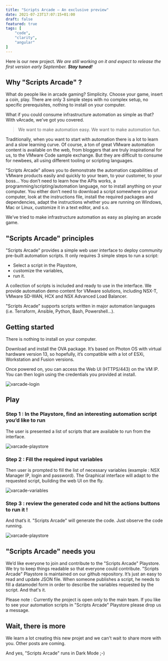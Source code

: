 ```yaml
---
title: "Scripts Arcade – An exclusive preview"
date: 2021-07-23T17:07:15+01:00
draft: false
featured: true
tags: [
    "code",
    "clarity",
    "angular"
]
---
```



Here is our new project.
*We are still working on it and expect to release the first version early September. __Stay tuned!__*

## Why "Scripts Arcade" ?

What do people like in arcade gaming? Simplicity. Choose your game, insert a coin, play. There are only 3 simple steps with no complex setup, no specific prerequisites, nothing to install on your computer.

What if you could consume infrastructure automation as simple as that? With vArcade, we’ve got you covered.
> We want to make automation easy. We want to make automation fun.

Traditionally, when you want to start with automation there is a lot to learn and a slow learning curve. Of course, a ton of great VMware automation content is available on the web, from bloggers that are truly inspirational for us, to the VMware Code sample exchange. But they are difficult to consume for newbees, all using different tooling or scripting languages.

"Scripts Arcade" allows you to demonstrate the automation capabilities of VMware products easily and quickly to your team, to your customer, to your boss… You don’t need to learn how the APIs works, a programming/scripting/automation language, nor to install anything on your computer. You either don’t need to download a script somewhere on your computer, look at the instructions file, install the required packages and dependencies, adapt the instructions whether you are running on Windows, Mac or Linux, customize it in a text editor, and s.o.

We’ve tried to make infrastructure automation as easy as playing an arcade game.

## "Scripts Arcade" principles

"Scripts Arcade" provides a simple web user interface to deploy community pre-built automation scripts. It only requires 3 simple steps to run a script:
-	Select a script in the Playstore,
-	customize the variables,
-	run it.

A collection of scripts is included and ready to use in the interface. We provide automation demo content for VMware solutions, including NSX-T, VMware SD-WAN, HCX and NSX Advanced Load Balancer.

"Scripts Arcade" supports scripts written in major automation languages (i.e. Terraform, Ansible, Python, Bash, Powershell…).

## Getting started

There is nothing to install on your computer.

Download and install the OVA package. It’s based on Photon OS with virtual hardware version 13, so hopefully, it’s compatible with a lot of ESXi, Workstation and Fusion versions.

Once powered on, you can access the Web UI (HTTPS/443) on the VM IP. You can then login using the credentials you provided at install.

![varcade-login](/varcade-login.png "vArcade Login Page")

## Play

### Step 1 : In the Playstore, find an interesting automation script you’d like to run 
The user is presented a list of scripts that are available to run from the interface.

![varcade-playstore](/varcade-playstore.png "Scripts Arcade Playstore Page")

### Step 2 : Fill the required input variables
Then user is prompted to fill the list of necessary variables (example : NSX Manager IP, login and password). The Graphical interface will adapt to the requested script, building the web UI on the fly. 

![varcade-variables](/varcade-variables.png "Scripts Arcade variables Page")

### Step 3 : review the generated code and hit the actions buttons to run it !
And that’s it. "Scripts Arcade" will generate the code. Just observe the code running. 

![varcade-playstore](/varcade-run.png "Scripts Arcade run Page")

## "Scripts Arcade" needs you

We’d like everyone to join and contribute to the "Scripts Arcade" Playstore. We try to keep things readable so that everyone could contribute. "Scripts Arcade" Playstore is maintained on our github repository. It’s just an easy to read and update JSON file. When someone publishes a script, he needs to fill a datamodel form in order to describe the variables requested by the script. And that's it.

Please note : Currently the project is open only to the main team. If you like to see your automation scripts in "Scripts Arcade" Playstore please drop us a message.

## Wait, there is more

We learn a lot creating this new projet and we can't wait to share more with you. Other posts are coming. 

And yes, "Scripts Arcade" runs in Dark Mode ;-)

